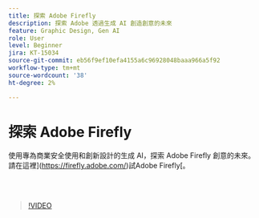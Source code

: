 ```yaml
---
title: 探索 Adobe Firefly
description: 探索 Adobe 透過生成 AI 創造創意的未來
feature: Graphic Design, Gen AI
role: User
level: Beginner
jira: KT-15034
source-git-commit: eb56f9ef10efa4155a6c96928048baaa966a5f92
workflow-type: tm+mt
source-wordcount: '38'
ht-degree: 2%

---
```


# 探索 Adobe Firefly

使用專為商業安全使用和創新設計的生成 AI，探索 Adobe Firefly 創意的未來。 請在這裡](https://firefly.adobe.com/)試Adobe Firefly[。

<br> 

>[!VIDEO](https://video.tv.adobe.com/v/3427606?quality=12&learn=on&hidetitle=true)

